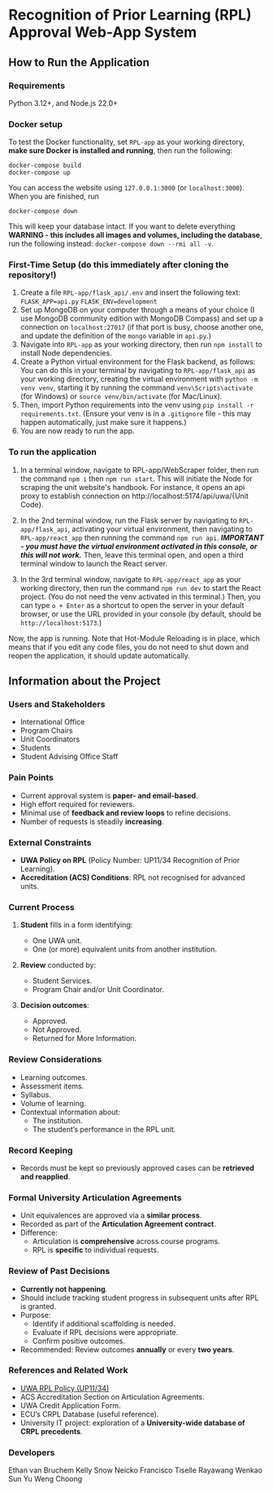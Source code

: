 # Recognition of Prior Learning (RPL) Approval Web-App System

## How to Run the Application

### Requirements
Python 3.12+, and Node.js 22.0+

### Docker setup
To test the Docker functionality, set `RPL-app` as your working directory, **make sure Docker is installed and running**, then run the following:
```
docker-compose build
docker-compose up
```
You can access the website using `127.0.0.1:3000` (or `localhost:3000`).
When you are finished, run
```
docker-compose down
```
This will keep your database intact.
If you want to delete everything **WARNING - this includes all images and volumes, including the database**, run the following instead: `docker-compose down --rmi all -v`.

### First-Time Setup (do this immediately after cloning the repository!)
1. Create a file `RPL-app/flask_api/.env` and insert the following text:
`FLASK_APP=api.py`
`FLASK_ENV=development`
1. Set up MongoDB on your computer through a means of your choice (I use MongoDB community edition with MongoDB Compass) and set up a connection on `localhost:27017` (if that port is busy, choose another one, and update the definition of the `mongo` variable in `api.py`.)
1. Navigate into `RPL-app` as your working directory, then run `npm install` to install Node dependencies.
1. Create a Python virtual environment for the Flask backend, as follows: You can do this in your terminal by navigating to `RPL-app/flask_api` as your working directory, creating the virtual environment with `python -m venv venv`, starting it by running the command `venv\Scripts\activate` (for Windows) or `source venv/bin/activate` (for Mac/Linux).
1. Then, import Python requirements into the venv using `pip install -r requirements.txt`. (Ensure your venv is in a `.gitignore` file - this may happen automatically, just make sure it happens.)
1. You are now ready to run the app.

### To run the application

1. In a terminal window, navigate to RPL-app/WebScraper folder, then run the command `npm i` then `npm run start`. This will initiate the Node for scraping the unit website's handbook. For instance, it opens an api proxy to establish connection on http://localhost:5174/api/uwa/{Unit Code}.
   
2. In the 2nd terminal window, run the Flask server by navigating to `RPL-app/flask_api`, activating your virtual environment, then navigating to `RPL-app/react_app` then running the command `npm run api`. ***IMPORTANT - you must have the virtual environment activated in this console, or this will not work.*** Then, leave this terminal open, and open a third terminal window to launch the React server.
  
3. In the 3rd terminal window, navigate to `RPL-app/react_app` as your working directory, then run the command `npm run dev` to start the React project. (You do not need the venv activated in this terminal.) Then, you can type `o + Enter` as a shortcut to open the server in your default browser, or use the URL provided in your console (by default, should be `http://localhost:5173`.)

Now, the app is running. Note that Hot-Module Reloading is in place, which means that if you edit any code files, you do not need to shut down and reopen the application, it should update automatically.

## Information about the Project

### Users and Stakeholders
- International Office  
- Program Chairs  
- Unit Coordinators  
- Students  
- Student Advising Office Staff  

### Pain Points
- Current approval system is **paper- and email-based**.  
- High effort required for reviewers.  
- Minimal use of **feedback and review loops** to refine decisions.  
- Number of requests is steadily **increasing**.  

### External Constraints
- **UWA Policy on RPL** (Policy Number: UP11/34 Recognition of Prior Learning).  
- **Accreditation (ACS) Conditions**: RPL not recognised for advanced units.  

### Current Process
1. **Student** fills in a form identifying:  
   - One UWA unit.  
   - One (or more) equivalent units from another institution.  

2. **Review** conducted by:  
   - Student Services.  
   - Program Chair and/or Unit Coordinator.  

3. **Decision outcomes**:  
   - Approved.  
   - Not Approved.  
   - Returned for More Information.  

### Review Considerations
- Learning outcomes.  
- Assessment items.  
- Syllabus.  
- Volume of learning.  
- Contextual information about:  
  - The institution.  
  - The student’s performance in the RPL unit.  

### Record Keeping
- Records must be kept so previously approved cases can be **retrieved and reapplied**.  

### Formal University Articulation Agreements
- Unit equivalences are approved via a **similar process**.  
- Recorded as part of the **Articulation Agreement contract**.  
- Difference:  
  - Articulation is **comprehensive** across course programs.  
  - RPL is **specific** to individual requests.  

### Review of Past Decisions
- **Currently not happening**.  
- Should include tracking student progress in subsequent units after RPL is granted.  
- Purpose:  
  - Identify if additional scaffolding is needed.  
  - Evaluate if RPL decisions were appropriate.  
  - Confirm positive outcomes.  
- Recommended: Review outcomes **annually** or every **two years**.  

### References and Related Work
- [UWA RPL Policy (UP11/34)](https://www.ask.uwa.edu.au/app/answers/detail/a_id/263/~/gaining-credit-for-your-prior-studies)  
- ACS Accreditation Section on Articulation Agreements.  
- UWA Credit Application Form.  
- ECU’s CRPL Database (useful reference).  
- University IT project: exploration of a **University-wide database of CRPL precedents**.  

### Developers
Ethan van Bruchem
Kelly Snow
Neicko Francisco
Tiselle Rayawang
Wenkao Sun
Yu Weng Choong





